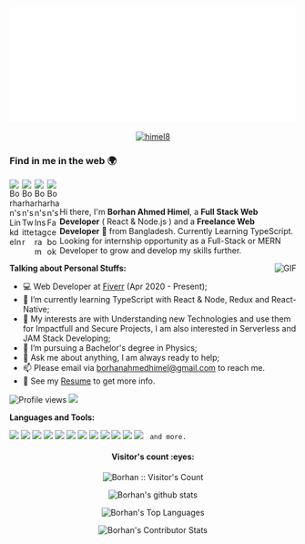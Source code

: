 <img src="https://github.com/himel8/himel8/blob/main/svg.svg"/>

<p align="center"> <a href="https://github.com/ryo-ma/github-profile-trophy"><img src="https://github-profile-trophy.vercel.app/?username=himel8&theme=onedark" alt="himel8" /></a> </p>

### Find in me in the web 🌍

<a href="https://www.linkedin.com/in/borhan-ahmed/">
  <img align="left" alt="Borhan's LinkdeIn" width="22px" src="https://cdn.jsdelivr.net/npm/simple-icons@v3/icons/linkedin.svg" />
</a>
<a href="https://twitter.com/">
  <img align="left" alt="Borhan's Twitter" width="22px" src="https://cdn.jsdelivr.net/npm/simple-icons@v4/icons/twitter.svg" />
</a>
<a href="https://www.instagram.com/hs_himel_khan/">
  <img align="left" alt="Borhan's Instagram" width="22px" src="https://cdn.jsdelivr.net/npm/simple-icons@v3/icons/instagram.svg" />
</a>
<a href="https://www.facebook.com/hshimel.khan.7/">
  <img align="left" alt="Borhan's Facebook" width="22px" src="https://cdn.jsdelivr.net/npm/simple-icons@v3/icons/facebook.svg" />
</a>

<br />
<br />

Hi there, I'm **Borhan Ahmed Himel**, a **Full Stack Web Developer** ( React & Node.js ) and a **Freelance Web Developer** 🚀 from Bangladesh. Currently Learning TypeScript. Looking for internship opportunity as a Full-Stack or MERN Developer to grow and develop my skills further.

  <img align="right" alt="GIF" src="https://i.pinimg.com/originals/e4/26/70/e426702edf874b181aced1e2fa5c6cde.gif" />

**Talking about Personal Stuffs:**

-   💻 Web Developer at [Fiverr](https://www.fiverr.com/website_himel?up_rollout=true) (Apr 2020 - Present);
-   🌱 I’m currently learning TypeScript with React & Node, Redux and React-Native;
-   🤔 My interests are with Understanding new Technologies and use them for Impactfull and Secure Projects, I am also interested in Serverless and JAM Stack Developing;
-   💼 I’m pursuing a Bachelor's degree in Physics;
-   💬 Ask me about anything, I am always ready to help;
-   📫 Please email via [borhanahmedhimel@gmail.com](mailto:borhanahmedhimel@gmail.com) to reach me.
-   📝 See my [Resume](https://drive.google.com/file/d/1R4SiG9_jhMqiMT0op6t3KpXmNDPgQuKw/view?usp=sharing) to get more info.

![Profile views](https://gpvc.arturio.dev/himel8) <img src="https://img.shields.io/github/followers/himel8?label=Follow" style=" float:left, margin-right:10px" />

**Languages and Tools:**

<code><img src="https://img.shields.io/badge/-JavaScript-eed718?style=flat&logo=javascript&logoColor=ffffff"></code>
<code><img src="https://img.shields.io/badge/-React-000000?style=flat&logo=react&logoColor=00c8ff"></code>
<code><img src="https://img.shields.io/badge/-MongoDB-4DB33D?style=flat&logo=mongodb&logoColor=FFFFFF"></code>
<code><img src="https://img.shields.io/badge/-Express.js-787878?style=flat"></code>
<code><img src="https://img.shields.io/badge/-Node.js-3C873A?style=flat&logo=Node.js&logoColor=white"></code>
<code><img src="https://img.shields.io/badge/-Firebase-FFA611?style=flat&logo=firebase&logoColor=FFFFFF"></code>
<code><img src="http://img.shields.io/badge/-Git-F1502F?style=flat&logo=git&logoColor=FFFFFF"></code>
<code><img src="http://img.shields.io/badge/-Vercel-black?style=flat&logo=vercel&logoColor=white"></code>
<code><img src="http://img.shields.io/badge/-Heroku-430098?style=flat&logo=heroku&logoColor=white"></code>
<code><img src="http://img.shields.io/badge/-VS%20Code-007ACC?style=flat&logo=visual%20studio%20code&logoColor=white"></code>
<code><img src="http://img.shields.io/badge/-Github-000000?style=flat&logo=github&logoColor=FFFFFF"></code>
<code><img src="https://img.shields.io/badge/-Sass-cc6699?style=flat&logo=sass&logoColor=ffffff"></code>
<code> and more. </code>

<h4 align="center">Visitor's count :eyes:</h4>

<p align="center"><img src="https://profile-counter.glitch.me/{himel8}/count.svg" alt="Borhan :: Visitor's Count" /></p>

<p align="center">
<img src="https://github-readme-stats.vercel.app/api?username=himel8&show_icons=true&hide_border=true" alt="Borhan's github stats" />
</p>
<p align="center">
<img src="https://github-readme-stats.vercel.app/api/top-langs?username=himel8&show_icons=true&locale=en&layout=compact" alt="Borhan's Top Languages" />
</p>
<p align="center">
<img src="https://github-readme-streak-stats.herokuapp.com/?user=himel8" alt="Borhan's Contributor Stats" />
</p>
